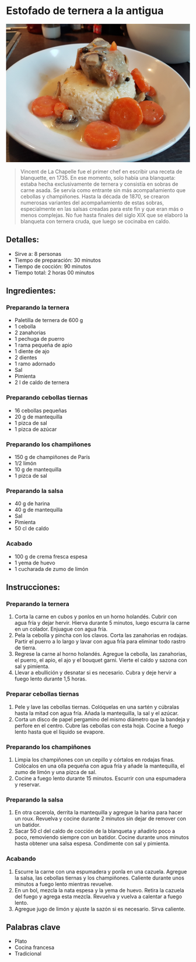# Estofado de ternera a la antigua

![Estofado de ternera a la antigua](https://github.com/anamorph/recettes/blob/main/photos/fr-plat-blanquette_de_veau_a_l_ancienne-01.jpg?raw=true)

> Vincent de La Chapelle fue el primer chef en escribir una receta de blanquette, en 1735. En ese momento, solo había una blanqueta: estaba hecha exclusivamente de ternera y consistía en sobras de carne asada. Se servía como entrante sin más acompañamiento que cebollas y champiñones. Hasta la década de 1870, se crearon numerosas variantes del acompañamiento de estas sobras, especialmente en las salsas creadas para este fin y que eran más o menos complejas. No fue hasta finales del siglo XIX que se elaboró la blanqueta con ternera cruda, que luego se cocinaba en caldo.

## Detalles:
* Sirve a: 8 personas
* Tiempo de preparación: 30 minutos
* Tiempo de cocción: 90 minutos
* Tiempo total: 2 horas 00 minutos

## Ingredientes:
### Preparando la ternera
* Paletilla de ternera de 600 g
* 1 cebolla
* 2 zanahorias
* 1 pechuga de puerro
* 1 rama pequeña de apio
* 1 diente de ajo
* 2 dientes
* 1 ramo adornado
* Sal
* Pimienta
* 2 l de caldo de ternera

### Preparando cebollas tiernas
* 16 cebollas pequeñas
* 20 g de mantequilla
* 1 pizca de sal
* 1 pizca de azúcar

### Preparando los champiñones
* 150 g de champiñones de París
* 1/2 limón
* 10 g de mantequilla
* 1 pizca de sal

### Preparando la salsa
* 40 g de harina
* 40 g de mantequilla
* Sal
* Pimienta
* 50 cl de caldo

### Acabado
* 100 g de crema fresca espesa
* 1 yema de huevo
* 1 cucharada de zumo de limón

## Instrucciones:
### Preparando la ternera
 1. Corta la carne en cubos y ponlos en un horno holandés. Cubrir con agua fría y dejar hervir. Hierva durante 5 minutos, luego escurra la carne en un colador. Enjuague con agua fría.
 1. Pela la cebolla y pincha con los clavos. Corta las zanahorias en rodajas. Partir el puerro a lo largo y lavar con agua fría para eliminar todo rastro de tierra.
 1. Regrese la carne al horno holandés. Agregue la cebolla, las zanahorias, el puerro, el apio, el ajo y el bouquet garni. Vierte el caldo y sazona con sal y pimienta.
 1. Llevar a ebullición y desnatar si es necesario. Cubra y deje hervir a fuego lento durante 1,5 horas.

### Preparar cebollas tiernas
 1. Pele y lave las cebollas tiernas. Colóquelas en una sartén y cúbralas hasta la mitad con agua fría. Añada la mantequilla, la sal y el azúcar.
 1. Corta un disco de papel pergamino del mismo diámetro que la bandeja y perfore en el centro. Cubre las cebollas con esta hoja. Cocine a fuego lento hasta que el líquido se evapore.

### Preparando los champiñones
 1. Limpia los champiñones con un cepillo y córtalos en rodajas finas. Colócalos en una olla pequeña con agua fría y añade la mantequilla, el zumo de limón y una pizca de sal.
 1. Cocine a fuego lento durante 15 minutos. Escurrir con una espumadera y reservar.

### Preparando la salsa
 1. En otra cacerola, derrita la mantequilla y agregue la harina para hacer un roux. Revuelva y cocine durante 2 minutos sin dejar de remover con un batidor.
 1. Sacar 50 cl del caldo de cocción de la blanqueta y añadirlo poco a poco, removiendo siempre con un batidor. Cocine durante unos minutos hasta obtener una salsa espesa. Condimente con sal y pimienta.

### Acabando

 1. Escurre la carne con una espumadera y ponla en una cazuela. Agregue la salsa, las cebollas tiernas y los champiñones. Caliente durante unos minutos a fuego lento mientras revuelve.
 1. En un bol, mezcla la nata espesa y la yema de huevo. Retira la cazuela del fuego y agrega esta mezcla. Revuelva y vuelva a calentar a fuego lento.
 1. Agregue jugo de limón y ajuste la sazón si es necesario. Sirva caliente.

## Palabras clave
* Plato
* Cocina francesa
* Tradicional